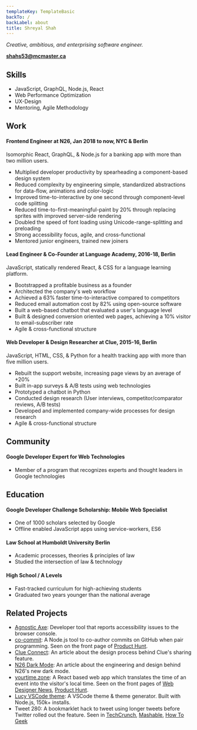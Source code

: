 ```yaml
---
templateKey: TemplateBasic
backTo: /
backLabel: about
title: Shreyal Shah
---
```


_Creative, ambitious, and enterprising software engineer._

**shahs53@mcmaster.ca**

## Skills

- JavaScript, GraphQL, Node.js, React
- Web Performance Optimization
- UX-Design
- Mentoring, Agile Methodology

## Work

#### Frontend Engineer at N26, Jan 2018 to now, NYC & Berlin

Isomorphic React, GraphQL, & Node.js for a banking app with more than two million users.

- Multiplied developer productivity by spearheading a component-based design system
- Reduced complexity by engineering simple, standardized abstractions for data-flow, animations and color-logic
- Improved time-to-interactive by one second through component-level code splitting
- Reduced time-to-first-meaningful-paint by 20% through replacing sprites with improved server-side rendering
- Doubled the speed of font loading using Unicode-range-splitting and preloading
- Strong accessibility focus, agile, and cross-functional
- Mentored junior engineers, trained new joiners

#### Lead Engineer & Co-Founder at Language Academy, 2016-18, Berlin

JavaScript, statically rendered React, & CSS for a language learning platform.

- Bootstrapped a profitable business as a founder
- Architected the company's web workflow
- Achieved a 63% faster time-to-interactive compared to competitors
- Reduced email automation cost by 82% using open-source software
- Built a web-based chatbot that evaluated a user's language level
- Built & designed conversion oriented web pages, achieving a 10% visitor to email-subscriber rate
- Agile & cross-functional structure

#### Web Developer & Design Researcher at Clue, 2015-16, Berlin

JavaScript, HTML, CSS, & Python for a health tracking app with more than five million users.

- Rebuilt the support website, increasing page views by an average of +20%
- Built in-app surveys & A/B tests using web technologies
- Prototyped a chatbot in Python
- Conducted design research (User interviews, competitor/comparator reviews, A/B tests)
- Developed and implemented company-wide processes for design research
- Agile & cross-functional structure

## Community

#### Google Developer Expert for Web Technologies

- Member of a program that recognizes experts and thought leaders in Google technologies

## Education

#### Google Developer Challenge Scholarship: Mobile Web Specialist

- One of 1000 scholars selected by Google
- Offline enabled JavaScript apps using service-workers, ES6

#### Law School at Humboldt University Berlin

- Academic processes, theories & principles of law
- Studied the intersection of law & technology

#### High School / A Levels

- Fast-tracked curriculum for high-achieving students
- Graduated two years younger than the national average

## Related Projects

- [Agnostic Axe](https://github.com/juliettepretot/npx-co-commit): Developer tool that reports accessibility issues to the browser console.
- [co-commit](https://github.com/juliettepretot/npx-co-commit): A Node.js tool to co-author commits on GitHub when pair programming. Seen on the front page of [Product Hunt](https://www.producthunt.com/posts/co-commit).
- [Clue Connect](https://www.behance.net/gallery/58479525/Clue-Connect): An article about the design process behind Clue's sharing feature.
- [N26 Dark Mode](https://medium.com/insiden26/building-the-n26-dark-mode-2fc18c2ccdd5): An article about the engineering and design behind N26's new dark mode.
- [yourtime.zone](https://yourtime.zone/): A React based web app which translates the time of an event into the visitor's local time. Seen on the front pages of [Web Designer News](http://www.webdesignernews.com/?s=yourtime.zone), [Product Hunt](https://www.producthunt.com/posts/yourtime-zone).
- [Lucy VSCode theme](https://github.com/juliettepretot/lucy-vscode-theme): A VSCode theme & theme generator. Built with Node.js, 150k+ installs.
- Tweet 280: A bookmarklet hack to tweet using longer tweets before Twitter rolled out the feature. Seen in [TechCrunch](https://techcrunch.com/gallery/how-to-enable-280-characters-on-twitter-right-now/slide/1/), [Mashable](http://mashable.com/2017/09/27/how-to-give-yourself-280-character-tweets/#ZpUyt3xR5EqU), [How To Geek](https://www.howtogeek.com/327555/how-to-get-twitters-new-280-character-limit-now/)
